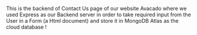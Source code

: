 This is the backend of Contact Us page of our website Avacado 
where we used Express as our Backend server 
in order to take required input from the User in a Form (a Html document) and 
store it in MongoDB Atlas as the cloud database !
